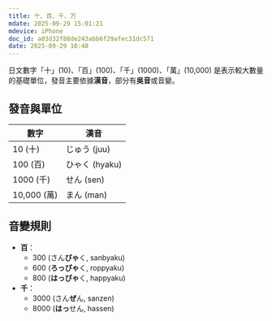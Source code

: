 ```yaml
---
title: 十、百、千、万
mdate: 2025-09-29 15:01:21
mdevice: iPhone
doc_id: a03d32f88de243abb6f29afec31dc571
date: 2025-09-29 10:48
---
```


日文數字「十」(10)、「百」(100)、「千」(1000)、「萬」(10,000) 是表示較大數量的基礎單位，發音主要依據**漢音**，部分有**吳音**或音變。

## 發音與單位
| 數字 | 漢音 |
| ------ | ------- |
| 10 (十) | じゅう (juu) |
| 100 (百) | ひゃく (hyaku) |
| 1000 (千) | せん (sen) | 
| 10,000 (萬) | まん (man) |

## 音變規則
- **百**：
    - 300 (さん**びゃ**く, sanbyaku)
    - 600 (**ろっぴゃ**く, roppyaku)
    - 800 (**はっぴゃ**く, happyaku)
- **千**：
    - 3000 (さん**ぜ**ん, sanzen)
    - 8000 (**はっ**せん, hassen)